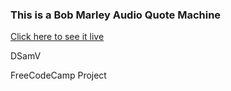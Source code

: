 ### This is a Bob Marley Audio Quote Machine

[Click here to see it live](https://dsamv.github.io/Bob-Marley-Audio-Quote-Machine/)

DSamV

FreeCodeCamp Project